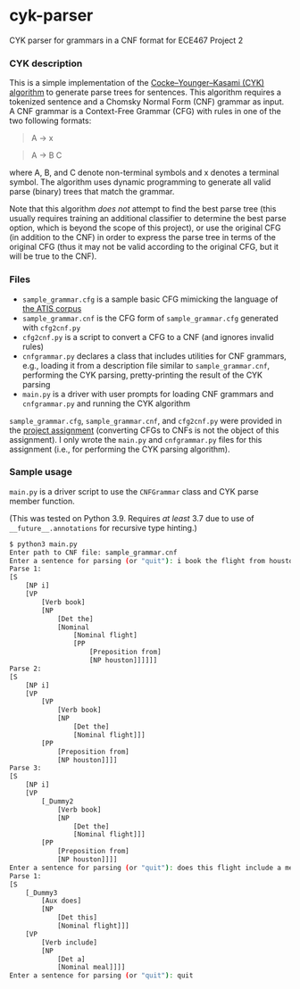 # cyk-parser
CYK parser for grammars in a CNF format for ECE467 Project 2

### CYK description
This is a simple implementation of the [Cocke–Younger–Kasami (CYK) algorithm][1] to generate parse trees for sentences. This algorithm requires a tokenized sentence and a Chomsky Normal Form (CNF) grammar as input. A CNF grammar is a Context-Free Grammar (CFG) with rules in one of the two following formats:
> A → x

> A → B C

where A, B, and C denote non-terminal symbols and x denotes a terminal symbol. The algorithm uses dynamic programming to generate all valid parse (binary) trees that match the grammar.

Note that this algorithm *does not* attempt to find the best parse tree (this usually requires training an additional classifier to determine the best parse option, which is beyond the scope of this project), or use the original CFG (in addition to the CNF) in order to express the parse tree in terms of the original CFG (thus it may not be valid according to the original CFG, but it will be true to the CNF).

### Files
- `sample_grammar.cfg` is a sample basic CFG mimicking the language of [the ATIS corpus][2]
- `sample_grammar.cnf` is the CFG form of `sample_grammar.cfg` generated with `cfg2cnf.py`
- `cfg2cnf.py` is a script to convert a CFG to a CNF (and ignores invalid rules)
- `cnfgrammar.py` declares a class that includes utilities for CNF grammars, e.g., loading it from a description file similar to `sample_grammar.cnf`, performing the CYK parsing, pretty-printing the result of the CYK parsing
- `main.py` is a driver with user prompts for loading CNF grammars and `cnfgrammar.py` and running the CYK algorithm

`sample_grammar.cfg`, `sample_grammar.cnf`, and `cfg2cnf.py` were provided in the [project assignment][3] (converting CFGs to CNFs is not the object of this assignment). I only wrote the `main.py` and `cnfgrammar.py` files for this assignment (i.e., for performing the CYK parsing algorithm).

### Sample usage
`main.py` is a driver script to use the `CNFGrammar` class and CYK parse member function.

(This was tested on Python 3.9. Requires *at least* 3.7 due to use of `__future__.annotations` for recursive type hinting.)
```bash
$ python3 main.py
Enter path to CNF file: sample_grammar.cnf
Enter a sentence for parsing (or "quit"): i book the flight from houston
Parse 1:
[S
    [NP i]
    [VP
        [Verb book]
        [NP
            [Det the]
            [Nominal
                [Nominal flight]
                [PP
                    [Preposition from]
                    [NP houston]]]]]]
Parse 2:
[S
    [NP i]
    [VP
        [VP
            [Verb book]
            [NP
                [Det the]
                [Nominal flight]]]
        [PP
            [Preposition from]
            [NP houston]]]]
Parse 3:
[S
    [NP i]
    [VP
        [_Dummy2
            [Verb book]
            [NP
                [Det the]
                [Nominal flight]]]
        [PP
            [Preposition from]
            [NP houston]]]]
Enter a sentence for parsing (or "quit"): does this flight include a meal
Parse 1:
[S
    [_Dummy3
        [Aux does]
        [NP
            [Det this]
            [Nominal flight]]]
    [VP
        [Verb include]
        [NP
            [Det a]
            [Nominal meal]]]]
Enter a sentence for parsing (or "quit"): quit
```

[1]: https://en.wikipedia.org/wiki/CYK_algorithm
[2]: https://catalog.ldc.upenn.edu/docs/LDC93S4B/corpus.html
[3]: http://faculty.cooper.edu/sable2/courses/spring2020/ece467/